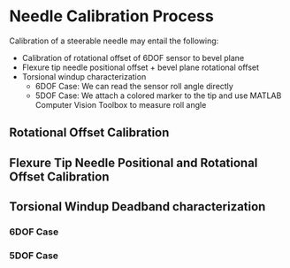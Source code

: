 # Needle Calibration Process

Calibration of a steerable needle may entail the following:
  - Calibration of rotational offset of 6DOF sensor to bevel plane
  - Flexure tip needle positional offset + bevel plane rotational offset
  - Torsional windup characterization
    - 6DOF Case: We can read the sensor roll angle directly
    - 5DOF Case: We attach a colored marker to the tip and use MATLAB Computer Vision Toolbox to measure roll angle


## Rotational Offset Calibration


## Flexure Tip Needle Positional and Rotational Offset Calibration


## Torsional Windup Deadband characterization

### 6DOF Case

### 5DOF Case
